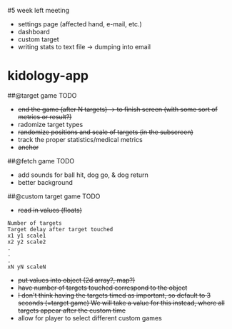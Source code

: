 #5 week left meeting
* settings page (affected hand, e-mail, etc.)
* dashboard
* custom target
* writing stats to text file -> dumping into email

kidology-app
============
##@target game TODO
* ~~end the game (after N targets) -> to finish screen (with some sort of metrics or result?)~~
* radomize target types
* ~~randomize positions and scale of targets (in the subscreen)~~
* track the proper statistics/medical metrics
* ~~anchor~~

##@fetch game TODO
* add sounds for ball hit, dog go, & dog return
* better background

##@custom target game TODO
* ~~read in values (floats)~~
```
Number of targets
Target delay after target touched
x1 y1 scale1
x2 y2 scale2
.
.
.
xN yN scaleN
```
* ~~put values into object (2d array?, map?)~~
* ~~have number of targets touched correspond to the object~~
* ~~I don't think having the targets timed as important, so default to 3 seconds (=target game) We will take a value for this instead, where all targets appear after the custom time~~
* allow for player to select different custom games
